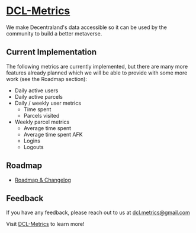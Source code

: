 # [DCL-Metrics](https://www.dcl-metrics.com/)

We make Decentraland's data accessible so it can be used by the community to build a better metaverse.

## Current Implementation

The following metrics are currently implemented, but there are many more features already planned which we will be able to provide with some more work (see the Roadmap section):

- Daily active users
- Daily active parcels
- Daily / weekly user metrics
  - Time spent
  - Parcels visited
- Weekly parcel metrics
  - Average time spent
  - Average time spent AFK
  - Logins
  - Logouts

## Roadmap

- [Roadmap & Changelog](https://dcl-metrics.com/roadmap)

## Feedback

If you have any feedback, please reach out to us at dcl.metrics@gmail.com

Visit [DCL-Metrics](https://www.dcl-metrics.com/) to learn more!
